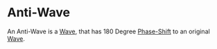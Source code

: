 # Anti-Wave

An Anti-Wave is a [Wave](60156.md), that has 180 Degree [Phase-Shift](10000079.md) to an original [Wave](60156.md).
